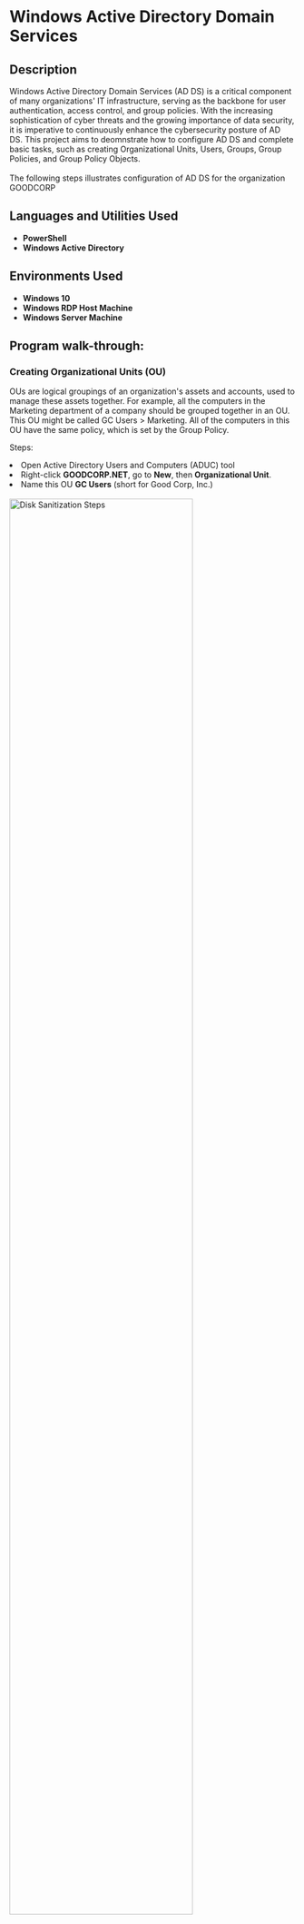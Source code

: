 <h1>Windows Active Directory Domain Services</h1>



<h2>Description</h2>
Windows Active Directory Domain Services (AD DS) is a critical component of many organizations' IT infrastructure, serving as the backbone for user authentication, access control, and group policies. With the increasing sophistication of cyber threats and the growing importance of data security, it is imperative to continuously enhance the cybersecurity posture of AD DS. This project aims to deomnstrate how to configure AD DS and complete basic tasks, such as creating Organizational Units, Users, Groups, Group Policies, and Group Policy Objects.<br />
<br />The following steps illustrates configuration of AD DS for the organization GOODCORP

<h2>Languages and Utilities Used</h2>

- <b>PowerShell</b> 
- <b>Windows Active Directory</b>

<h2>Environments Used </h2>

- <b>Windows 10</b> 
- <b>Windows RDP Host Machine</b> 
- <b>Windows Server Machine</b> 

<h2>Program walk-through:</h2>
<h3>Creating Organizational Units (OU)</h3>

OUs are logical groupings of an organization's assets and accounts, used to manage these assets together. For example, all the computers in the Marketing department of a company should be grouped together in an OU. This OU might be called GC Users > Marketing. All of the computers in this OU have the same policy, which is set by the Group Policy.

Steps:
<li>Open Active Directory Users and Computers (ADUC) tool
<li>Right-click <b>GOODCORP.NET</b>, go to <b>New</b>, then <b>Organizational Unit</b>.
<li>Name this OU <b>GC Users</b> (short for Good Corp, Inc.)</li>
<br/>
<img src="https://i.imgur.com/HMqGfqD.png" height="80%" width="80%" alt="Disk Sanitization Steps"/>
<br />

<i>Create the Marketing sub-organizational unit</i>  <br/>
<li>Right-click <b>GC Users</b>, then click <b>New</b>, then <b>Organizational Unit</b>.
<li>Name this sub-OU <b>Marketing</b> and click <b>OK</b>.</li><br/>
<img src="https://i.imgur.com/OGsj2fO.png" height="80%" width="80%" alt="Disk Sanitization Steps"/>
<br />

This will give us a sub-OU for the Marketing team. This will include the Marketing team users, who will all have the same policies applied to them <br/>
<br/><img src="https://i.imgur.com/26PTGWh.png" height="80%" width="80%" alt="Disk Sanitization Steps"/>
<br />

<h3>Creating Users</h3>
Users are the accounts that people use to log in with. In this section we will create the user <b>Caroline</b> under the <b>Marketing</b> OU we created in the previous section<br />

<br />Steps:
<li>Click to expand the <b>GC Users</b> OU, right-click <b>Marketing</b>, then <b>New>User</b>. The New Object - User window will appear.
<li> Enter in user name Caroline into first name field 
</li>
<br/><img src="https://i.imgur.com/jHBr2As.png" height="80%" width="80%" alt="Disk Sanitization Steps"/>
<br /><img src="https://i.imgur.com/rGGTFcb.png" height="80%" width="80%" alt="Disk Sanitization Steps"/>
<li>The next screen will have fields for setting Caroline's password and a few password settings for sysadmins to set.
<li>After clicking Finish, Double-click on the GC Users > Marketing organizational unit (the folder icon), and check to see if the created user, Caroline, appears in the right pane.</li><br />
<br /><img src="https://i.imgur.com/wboJhRr.png" height="80%" width="80%" alt="Disk Sanitization Steps"/>

<h3>Creating Groups </h3>
Groups are collections of objects that require authorization to access resources. Groups are for managing permissions to resources, while organizational units are for linking policies to a set of objects, and for administration purposes. Users can belong to many groups, but are only part of one OU. OUs are organizational tools. <br />
<br />Steps:

<li> Right-click the <b>GC Users > Marketing</b> OU, then go to <b>New</b>, then <b>Group</b>.
<li> Set the group name to <b>Marketing</b>. Leave group scope as Global and group type as Security. <br />
<br /><img src="https://i.imgur.com/Aol8RKm.png" height="80%" width="80%" alt="Disk Sanitization Steps"/><br />
<br /><li>The new group Marketing will now appear in the GC Users > Marketing OU</li><br />
<br /><img src="https://i.imgur.com/wnvaojV.png" height="80%" width="80%" alt="Disk Sanitization Steps"/><br />

<br /><i> We can add user Caroline to Marketing now</i><br />
<li>Right-click Caroline and go to <b>Add to a group....</b></li><br />



<img src="https://i.imgur.com/PKa5FPe.png" height="80%" width="80%" alt="Disk Sanitization Steps"/>


<br /><li> In Select Groups window, type "Marketing" in the "Enter the object names to select" field. <br />
<br /><img src="https://i.imgur.com/eYZYUZE.png" height="80%" width="80%" alt="Disk Sanitization Steps"/><br />
<br /><li>Click <b>"Check Names"</b>--if "Marketing" becomes underlined, the system has found the group<br />
<li>Click <b>OK</b><br />
<br /><img src="https://i.imgur.com/pC4KF4w.png" height="80%" width="80%" alt="Disk Sanitization Steps"/><br />
<br />Caroline is now part of the Marketing group in our domain. 
</p>

<h3>Create New Group Policy Object</h3>
Steps:
<li>Open <b>Group Policy Management</b> tool
<li>Click on <b>Tools</b> on the top-right of the window
<li>Select the <b>Group Policy Management</b> tool
</li>
<br /><img src="https://i.imgur.com/uuROXxY.png" height="80%" width="80%" alt="Disk Sanitization Steps"/><br />
<li>In the Group Policy Management window, click on <b>Forest: GOODCORP.NET</b>. Move through <b>GOODCORP.NET</b>. Right click <b>Group Policy Objects</b> and click <b>New</b>
</li>
<br /><img src="https://i.imgur.com/YFLpbNv.png" height="80%" width="80%" alt="Disk Sanitization Steps"/><br />
<li>In the New GPO window, type "No Control Panel" for the name.
<li>Click OK
</li>
<br /><img src="https://i.imgur.com/4Gk5fqp.png" height="80%" width="80%" alt="Disk Sanitization Steps"/><br />

<h3>Add Group Policies to Group Policy Object</h3>

Now that we have created a Group Policy Object, we can not add policies to it to enforce
<li>Right-click the No Control Panel GPO and click Edit. The Group Policy Management Editor window will open. This is where you select the policies to add to your GPO
<li>Navigate to User Configuration, then click Policies >  Administrative Templates > Control Panel. On the right-side pane are default policies you can edit
</li>

<br /><img src="https://i.imgur.com/TcCYp7h.png" height="80%" width="80%" alt="Disk Sanitization Steps"/><br />


<li>Double-click the Prohibit access to Control Panel and PC settings policy. It will open the Prohibit access to Control Panel and PC settings window. This policy will deny access to the Control Panel on Windows systems.
<li>Select Enable, then press Apply > OK.</li>
<br /><img src="https://i.imgur.com/a1JdsIr.png" height="80%" width="80%" alt="Disk Sanitization Steps"/><br />

<h3>Link and Apply the Group Policy Object</h3><br/>
Now that we have created a Group Policy Object and a policy that will deny access to the Control Panel, we can apply the policy to the Sales team OU. <br/>
<br/>Steps:
<li>Navigate to the Group Policy Management window so that we can link the Group Policy Objects to the organizational unit.
<li>With the Group Policy Management window open, move through the following: Group Policy Management > Forest > Domains > GOODCORP.NET > GC Users.
<li>Right-click the Sales Organizational Unit under GC Users and select Link an Existing GPO.... The Select GPO window will appear.
</li>

<br /><img src="https://i.imgur.com/oi0QL7p.png" height="80%" width="80%" alt="Disk Sanitization Steps"/><br />

<i>We can now apply the No Control Panel GPO we created</i>
<li>Click No Control Panel 
<li> Click OK
</li>
<br /><img src="https://i.imgur.com/n3wQSwC.png" height="80%" width="80%" alt="Disk Sanitization Steps"/>
<br />We have now applied the No Control Panel GPO to the GC Users > Sales OU.









<!--
 ```diff
- text in red
+ text in green
! text in orange
# text in gray
@@ text in purple (and bold)@@
```
--!>
